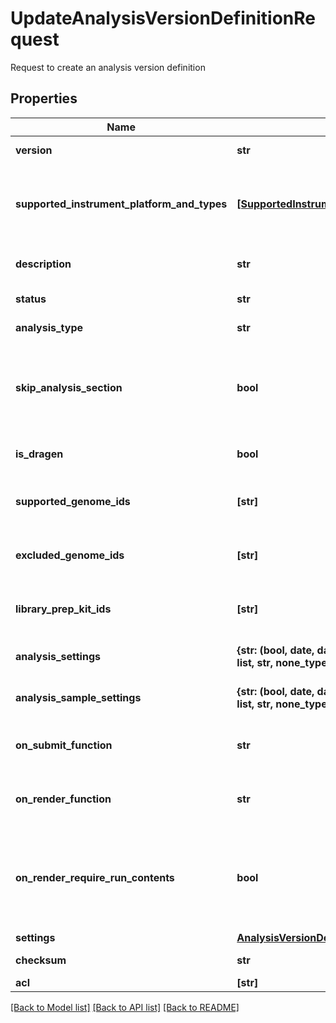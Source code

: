 # UpdateAnalysisVersionDefinitionRequest

Request to create an analysis version definition

## Properties
Name | Type | Description | Notes
------------ | ------------- | ------------- | -------------
**version** | **str** | Version of the analysis version definition | [optional] 
**supported_instrument_platform_and_types** | [**[SupportedInstrumentPlatformAndTypes]**](SupportedInstrumentPlatformAndTypes.md) | The instrument platform and instrument type supported by the analysis  If not specified, support all platforms and types | [optional] 
**description** | **str** | Description of this version of analysis definition | [optional] 
**status** | **str** | Status of the analysis version definition | [optional] 
**analysis_type** | **str** | Analysis type of this version | [optional] 
**skip_analysis_section** | **bool** | Controls whether the sample sheet has an analysis-specific section for this analysis. If true, do not  include the analysis-specific section. | [optional] 
**is_dragen** | **bool** | Analysis type of this version of the analysis definition | [optional] 
**supported_genome_ids** | **[str]** | Array of genome IDs that are supported by this version of analysis definition | [optional] 
**excluded_genome_ids** | **[str]** | Array of genome IDs that are not supported by this version of analysis definition | [optional] 
**library_prep_kit_ids** | **[str]** | Array of library prep kit IDs that are compatible with this version of analysis definition | [optional] 
**analysis_settings** | **{str: (bool, date, datetime, dict, float, int, list, str, none_type)}** | Settings for the analysis (at the global analysis level) | [optional] 
**analysis_sample_settings** | **{str: (bool, date, datetime, dict, float, int, list, str, none_type)}** | Per-sample settings for the analysis (at the per-sample level) | [optional] 
**on_submit_function** | **str** | Logic for validating and transforming AnalysisSettings and AnalysisSampleSettings | [optional] 
**on_render_function** | **str** | Logic for dynamically rendering AVD settings and AVD setting configurations | [optional] 
**on_render_require_run_contents** | **bool** | Defines whether the analysis fields should be changed based on input of run contents  This is to avoid unnecessary huge input from UI that is not really needed during rendering | [optional] 
**settings** | [**AnalysisVersionDefinitionSettings**](AnalysisVersionDefinitionSettings.md) |  | [optional] 
**checksum** | **str** | Checksum of AnalysisVersionDefinition | [optional] 
**acl** | **[str]** |  | [optional] 

[[Back to Model list]](../README.md#documentation-for-models) [[Back to API list]](../README.md#documentation-for-api-endpoints) [[Back to README]](../README.md)


